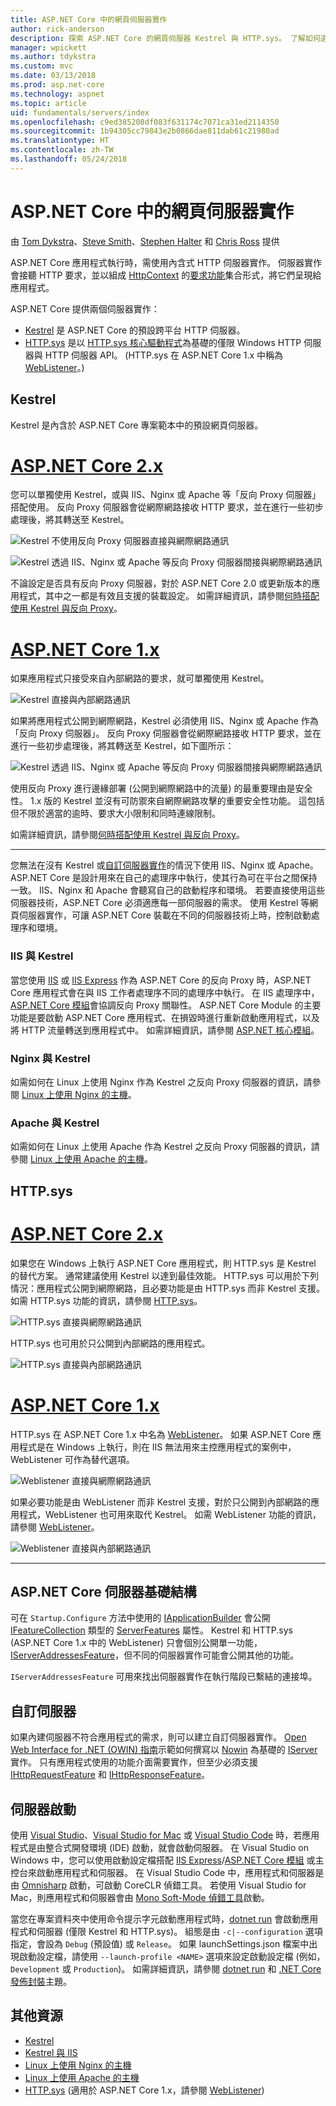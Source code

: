 ```yaml
---
title: ASP.NET Core 中的網頁伺服器實作
author: rick-anderson
description: 探索 ASP.NET Core 的網頁伺服器 Kestrel 與 HTTP.sys。 了解如何選擇伺服器，以及何時使用反向 Proxy 伺服器。
manager: wpickett
ms.author: tdykstra
ms.custom: mvc
ms.date: 03/13/2018
ms.prod: asp.net-core
ms.technology: aspnet
ms.topic: article
uid: fundamentals/servers/index
ms.openlocfilehash: c9ed385208df083f631174c7071ca31ed2114350
ms.sourcegitcommit: 1b94305cc79843e2b0866dae811dab61c21980ad
ms.translationtype: HT
ms.contentlocale: zh-TW
ms.lasthandoff: 05/24/2018
---
```

# <a name="web-server-implementations-in-aspnet-core"></a>ASP.NET Core 中的網頁伺服器實作

由 [Tom Dykstra](https://github.com/tdykstra)、[Steve Smith](https://ardalis.com/)、[Stephen Halter](https://twitter.com/halter73) 和 [Chris Ross](https://github.com/Tratcher) 提供

ASP.NET Core 應用程式執行時，需使用內含式 HTTP 伺服器實作。 伺服器實作會接聽 HTTP 要求，並以組成 [HttpContext](/dotnet/api/system.web.httpcontext) 的[要求功能](xref:fundamentals/request-features)集合形式，將它們呈現給應用程式。

ASP.NET Core 提供兩個伺服器實作：

* [Kestrel](xref:fundamentals/servers/kestrel) 是 ASP.NET Core 的預設跨平台 HTTP 伺服器。
* [HTTP.sys](xref:fundamentals/servers/httpsys) 是以 [HTTP.sys 核心驅動程式](https://msdn.microsoft.com/library/windows/desktop/aa364510.aspx)為基礎的僅限 Windows HTTP 伺服器與 HTTP 伺服器 API。 (HTTP.sys 在 ASP.NET Core 1.x 中稱為 [WebListener](xref:fundamentals/servers/weblistener)。)

## <a name="kestrel"></a>Kestrel

Kestrel 是內含於 ASP.NET Core 專案範本中的預設網頁伺服器。

# <a name="aspnet-core-2xtabaspnetcore2x"></a>[ASP.NET Core 2.x](#tab/aspnetcore2x)

您可以單獨使用 Kestrel，或與 IIS、Nginx 或 Apache 等「反向 Proxy 伺服器」搭配使用。 反向 Proxy 伺服器會從網際網路接收 HTTP 要求，並在進行一些初步處理後，將其轉送至 Kestrel。

![Kestrel 不使用反向 Proxy 伺服器直接與網際網路通訊](kestrel/_static/kestrel-to-internet2.png)

![Kestrel 透過 IIS、Nginx 或 Apache 等反向 Proxy 伺服器間接與網際網路通訊](kestrel/_static/kestrel-to-internet.png)

不論設定是否具有反向 Proxy 伺服器，對於 ASP.NET Core 2.0 或更新版本的應用程式，其中之一都是有效且支援的裝載設定。 如需詳細資訊，請參閱[何時搭配使用 Kestrel 與反向 Proxy](xref:fundamentals/servers/kestrel#when-to-use-kestrel-with-a-reverse-proxy)。

# <a name="aspnet-core-1xtabaspnetcore1x"></a>[ASP.NET Core 1.x](#tab/aspnetcore1x)

如果應用程式只接受來自內部網路的要求，就可單獨使用 Kestrel。

![Kestrel 直接與內部網路通訊](kestrel/_static/kestrel-to-internal.png)

如果將應用程式公開到網際網路，Kestrel 必須使用 IIS、Nginx 或 Apache 作為「反向 Proxy 伺服器」。 反向 Proxy 伺服器會從網際網路接收 HTTP 要求，並在進行一些初步處理後，將其轉送至 Kestrel，如下圖所示：

![Kestrel 透過 IIS、Nginx 或 Apache 等反向 Proxy 伺服器間接與網際網路通訊](kestrel/_static/kestrel-to-internet.png)

使用反向 Proxy 進行邊緣部署 (公開到網際網路中的流量) 的最重要理由是安全性。 1.x 版的 Kestrel 並沒有可防禦來自網際網路攻擊的重要安全性功能。 這包括但不限於適當的逾時、要求大小限制和同時連線限制。

如需詳細資訊，請參閱[何時搭配使用 Kestrel 與反向 Proxy](xref:fundamentals/servers/kestrel#when-to-use-kestrel-with-a-reverse-proxy)。

---

您無法在沒有 Kestrel 或[自訂伺服器實作](#custom-servers)的情況下使用 IIS、Nginx 或 Apache。 ASP.NET Core 是設計用來在自己的處理序中執行，使其行為可在平台之間保持一致。 IIS、Nginx 和 Apache 會聽寫自己的啟動程序和環境。 若要直接使用這些伺服器技術，ASP.NET Core 必須適應每一部伺服器的需求。 使用 Kestrel 等網頁伺服器實作，可讓 ASP.NET Core 裝載在不同的伺服器技術上時，控制啟動處理序和環境。

### <a name="iis-with-kestrel"></a>IIS 與 Kestrel

當您使用 [IIS](/iis/get-started/introduction-to-iis/introduction-to-iis-architecture) 或 [IIS Express](/iis/extensions/introduction-to-iis-express/iis-express-overview) 作為 ASP.NET Core 的反向 Proxy 時，ASP.NET Core 應用程式會在與 IIS 工作者處理序不同的處理序中執行。 在 IIS 處理序中，[ASP.NET Core 模組](xref:fundamentals/servers/aspnet-core-module)會協調反向 Proxy 關聯性。 ASP.NET Core Module 的主要功能是要啟動 ASP.NET Core 應用程式、在損毀時進行重新啟動應用程式，以及將 HTTP 流量轉送到應用程式中。 如需詳細資訊，請參閱 [ASP.NET 核心模組](xref:fundamentals/servers/aspnet-core-module)。 

### <a name="nginx-with-kestrel"></a>Nginx 與 Kestrel

如需如何在 Linux 上使用 Nginx 作為 Kestrel 之反向 Proxy 伺服器的資訊，請參閱 [Linux 上使用 Nginx 的主機](xref:host-and-deploy/linux-nginx)。

### <a name="apache-with-kestrel"></a>Apache 與 Kestrel

如需如何在 Linux 上使用 Apache 作為 Kestrel 之反向 Proxy 伺服器的資訊，請參閱 [Linux 上使用 Apache 的主機](xref:host-and-deploy/linux-apache)。

## <a name="httpsys"></a>HTTP.sys

# <a name="aspnet-core-2xtabaspnetcore2x"></a>[ASP.NET Core 2.x](#tab/aspnetcore2x)

如果您在 Windows 上執行 ASP.NET Core 應用程式，則 HTTP.sys 是 Kestrel 的替代方案。 通常建議使用 Kestrel 以達到最佳效能。 HTTP.sys 可以用於下列情況：應用程式公開到網際網路，且必要功能是由 HTTP.sys 而非 Kestrel 支援。 如需 HTTP.sys 功能的資訊，請參閱 [HTTP.sys](xref:fundamentals/servers/httpsys)。

![HTTP.sys 直接與網際網路通訊](httpsys/_static/httpsys-to-internet.png)

HTTP.sys 也可用於只公開到內部網路的應用程式。 

![HTTP.sys 直接與內部網路通訊](httpsys/_static/httpsys-to-internal.png)

# <a name="aspnet-core-1xtabaspnetcore1x"></a>[ASP.NET Core 1.x](#tab/aspnetcore1x)

HTTP.sys 在 ASP.NET Core 1.x 中名為 [WebListener](xref:fundamentals/servers/weblistener)。 如果 ASP.NET Core 應用程式是在 Windows 上執行，則在 IIS 無法用來主控應用程式的案例中，WebListener 可作為替代選項。

![Weblistener 直接與網際網路通訊](weblistener/_static/weblistener-to-internet.png)

如果必要功能是由 WebListener 而非 Kestrel 支援，對於只公開到內部網路的應用程式，WebListener 也可用來取代 Kestrel。 如需 WebListener 功能的資訊，請參閱 [WebListener](xref:fundamentals/servers/weblistener)。

![Weblistener 直接與內部網路通訊](weblistener/_static/weblistener-to-internal.png)

---

## <a name="aspnet-core-server-infrastructure"></a>ASP.NET Core 伺服器基礎結構

可在 `Startup.Configure` 方法中使用的 [IApplicationBuilder](/dotnet/api/microsoft.aspnetcore.builder.iapplicationbuilder) 會公開 [IFeatureCollection](/dotnet/api/microsoft.aspnetcore.http.features.ifeaturecollection) 類型的 [ServerFeatures](/dotnet/api/microsoft.aspnetcore.builder.iapplicationbuilder.serverfeatures) 屬性。 Kestrel 和 HTTP.sys (ASP.NET Core 1.x 中的 WebListener) 只會個別公開單一功能，[IServerAddressesFeature](/dotnet/api/microsoft.aspnetcore.hosting.server.features.iserveraddressesfeature)，但不同的伺服器實作可能會公開其他的功能。

`IServerAddressesFeature` 可用來找出伺服器實作在執行階段已繫結的連接埠。

## <a name="custom-servers"></a>自訂伺服器

如果內建伺服器不符合應用程式的需求，則可以建立自訂伺服器實作。 [Open Web Interface for .NET (OWIN) 指南](xref:fundamentals/owin)示範如何撰寫以 [Nowin](https://github.com/Bobris/Nowin) 為基礎的 [IServer](/dotnet/api/microsoft.aspnetcore.hosting.server.iserver) 實作。 只有應用程式使用的功能介面需要實作，但至少必須支援 [IHttpRequestFeature](/dotnet/api/microsoft.aspnetcore.http.features.ihttprequestfeature) 和 [IHttpResponseFeature](/dotnet/api/microsoft.aspnetcore.http.features.ihttpresponsefeature)。

## <a name="server-startup"></a>伺服器啟動

使用 [Visual Studio](https://www.visualstudio.com/vs/)、[Visual Studio for Mac](https://www.visualstudio.com/vs/mac/) 或 [Visual Studio Code](https://code.visualstudio.com/) 時，若應用程式是由整合式開發環境 (IDE) 啟動，就會啟動伺服器。 在 Visual Studio on Windows 中，您可以使用啟動設定檔搭配 [IIS Express](/iis/extensions/introduction-to-iis-express/iis-express-overview)/[ASP.NET Core 模組](xref:fundamentals/servers/aspnet-core-module) 或主控台來啟動應用程式和伺服器。 在 Visual Studio Code 中，應用程式和伺服器是由 [Omnisharp](https://github.com/OmniSharp/omnisharp-vscode) 啟動，可啟動 CoreCLR 偵錯工具。 若使用 Visual Studio for Mac，則應用程式和伺服器會由 [Mono Soft-Mode 偵錯工具](http://www.mono-project.com/docs/advanced/runtime/docs/soft-debugger/)啟動。

當您在專案資料夾中使用命令提示字元啟動應用程式時，[dotnet run](/dotnet/core/tools/dotnet-run) 會啟動應用程式和伺服器 (僅限 Kestrel 和 HTTP.sys)。 組態是由 `-c|--configuration` 選項指定，會設為 `Debug` (預設值) 或 `Release`。 如果 launchSettings.json 檔案中出現啟動設定檔，請使用 `--launch-profile <NAME>` 選項來設定啟動設定檔 (例如，`Development` 或 `Production`)。 如需詳細資訊，請參閱 [dotnet run](/dotnet/core/tools/dotnet-run) 和 [.NET Core 發佈封裝](/dotnet/core/build/distribution-packaging)主題。

## <a name="additional-resources"></a>其他資源

* [Kestrel](xref:fundamentals/servers/kestrel)
* [Kestrel 與 IIS](xref:fundamentals/servers/aspnet-core-module)
* [Linux 上使用 Nginx 的主機](xref:host-and-deploy/linux-nginx)
* [Linux 上使用 Apache 的主機](xref:host-and-deploy/linux-apache)
* [HTTP.sys](xref:fundamentals/servers/httpsys) (適用於 ASP.NET Core 1.x，請參閱 [WebListener](xref:fundamentals/servers/weblistener))
